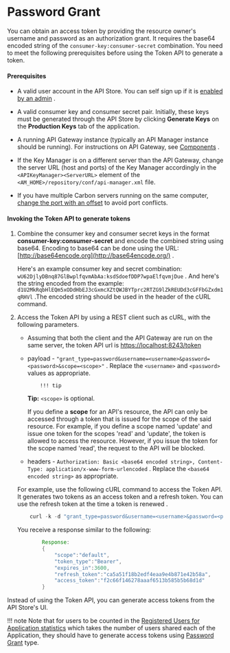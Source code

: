 # Password Grant

You can obtain an access token by providing the resource owner's username and password as an authorization grant. It requires the base64 encoded string of the `consumer-key:consumer-secret` combination. You need to meet the following prerequisites before using the Token API to generate a token.

#### Prerequisites

-   A valid user account in the API Store. You can self sign up if it is [enabled by an admin](https://docs.wso2.com/display/AM260/Customizing+the+API+Store#CustomizingtheAPIStore-Enablingselfsign-up) .
-   A valid consumer key and consumer secret pair. Initially, these keys must be generated through the API Store by clicking **Generate Keys** on the **Production Keys** tab of the application.
-   A running API Gateway instance (typically an API Manager instance should be running). For instructions on API Gateway, see [Components](https://docs.wso2.com/display/AM260/Key+Concepts#KeyConcepts-APIManagercomponents) .

-   If the Key Manager is on a different server than the API Gateway, change the server URL (host and ports) of the Key Manager accordingly in the `<APIKeyManager><ServerURL>` element of the `<AM_HOME>/repository/conf/api-manager.xml` file.
-   If you have multiple Carbon servers running on the same computer, [change the port with an offset](https://docs.wso2.com/display/AM260/Changing+the+Default+Ports+with+Offset) to avoid port conflicts.

#### Invoking the Token API to generate tokens

1.  Combine the consumer key and consumer secret keys in the format **consumer-key:consumer-secret** and encode the combined string using base64. Encoding to base64 can be done using the URL: [http://base64encode.org](http://base64encode.org/) .

    Here's an example consumer key and secret combination: `wU62DjlyDBnq87GlBwplfqvmAbAa:ksdSdoefDDP7wpaElfqvmjDue` . And here's the string encoded from the example: `d1U2MkRqbHlEQm5xODdHbEJ3cGxmcXZtQWJBYTprc2RTZG9lZkREUDd3cGFFbGZxdm1qRHVl` .The encoded string should be used in the header of the cURL command.

2.  Access the Token API by using a REST client such as cURL, with the following parameters.

    -   Assuming that both the client and the API Gateway are run on the same server, the token API url is [https://localhost:8243/token](https://localhost:8243/login)
    -   payload - `"grant_type=password&username=<username>&password=<password>&scope=<scope>"` . Replace the `<username>` and `<password>` values as appropriate.

                !!! tip
        **Tip:** `<scope>` is optional.

        If you define a **scope** for an API's resource, the API can only be accessed through a token that is issued for the scope of the said resource. For example, if you define a scope named 'update' and issue one token for the scopes 'read' and 'update', the token is allowed to access the resource. However, if you issue the token for the scope named 'read', the request to the API will be blocked.


    -   headers - `Authorization: Basic <base64 encoded string>, Content-Type: application/x-www-form-urlencoded` . Replace the `<base64 encoded string>` as appropriate.

    For example, use the following cURL command to access the Token API. It generates two tokens as an access token and a refresh token. You can use the refresh token at the time a token is renewed .

    ``` java
        curl -k -d "grant_type=password&username=<username>&password=<password>" -H "Authorization: Basic d1U2MkRqbHlEQm5xODdHbEJ3cGxmcXZtQWJBYTprc2RTZG9lZkREUDd3cGFFbGZxdm1qRHVl" -H "Content-Type: application/x-www-form-urlencoded" https://localhost:8243/token
    ```

    You receive a response similar to the following:

    ``` java
            Response:
            {
                "scope":"default",
                "token_type":"Bearer",
                "expires_in":3600,
                "refresh_token":"ca5a51f18b2edf4eaa9e4b871e42b58a",
                "access_token":"f2c66f146278aaaf6513b585b5b68d1d"
            }
    ```

Instead of using the Token API, you can generate access tokens from the API Store's UI.

!!! note
Note that for users to be counted in the [Registered Users for Application statistics](https://docs.wso2.com/display/AM260/Viewing+API+Statistics#ViewingAPIStatistics-topUsers) which takes the number of users shared each of the Application, they should have to generate access tokens using [Password Grant](https://docs.wso2.com/display/AM210/Password+Grant) type.


